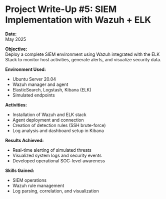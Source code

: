 # Project Write-Up #5: SIEM Implementation with Wazuh + ELK

**Date:**  
May 2025

**Objective:**  
Deploy a complete SIEM environment using Wazuh integrated with the ELK Stack to monitor host activities, generate alerts, and visualize security data.

**Environment Used:**  
- Ubuntu Server 20.04  
- Wazuh manager and agent  
- ElasticSearch, Logstash, Kibana (ELK)  
- Simulated endpoints

**Activities:**  
- Installation of Wazuh and ELK stack  
- Agent deployment and connection  
- Creation of detection rules (SSH brute-force)  
- Log analysis and dashboard setup in Kibana

**Results Achieved:**  
- Real-time alerting of simulated threats  
- Visualized system logs and security events  
- Developed operational SOC-level awareness

**Skills Gained:**  
- SIEM operations  
- Wazuh rule management  
- Log parsing, correlation, and visualization
